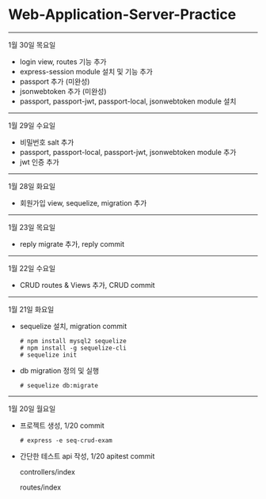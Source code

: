 # Web-Application-Server-Practice

-------------------------

1월 30일 목요일

  - login view, routes 기능 추가
  - express-session module 설치 및 기능 추가
  - passport 추가 (미완성)
  - jsonwebtoken 추가 (미완성)
  - passport, passport-jwt, passport-local, jsonwebtoken module 설치

-------------------------

1월 29일 수요일

  - 비밀번호 salt 추가
  - passport, passport-local, passport-jwt, jsonwebtoken module 추가
  - jwt 인증 추가

-------------------------

1월 28일 화요일

  - 회원가입 view, sequelize, migration 추가

-------------------------

1월 23일 목요일

  - reply migrate 추가, reply commit

-------------------------

1월 22일 수요일

  - CRUD routes & Views 추가, CRUD commit

-------------------------

1월 21일 화요일

  - sequelize 설치, migration commit
  
        # npm install mysql2 sequelize
        # npm install -g sequelize-cli
        # sequelize init
        
  - db migration 정의 및 실행
  
        # sequelize db:migrate

-------------------------

1월 20일 월요일

  - 프로젝트 생성, 1/20 commit
  
        # express -e seq-crud-exam

  - 간단한 테스트 api 작성, 1/20 apitest commit
  
     controllers/index
     
     routes/index
